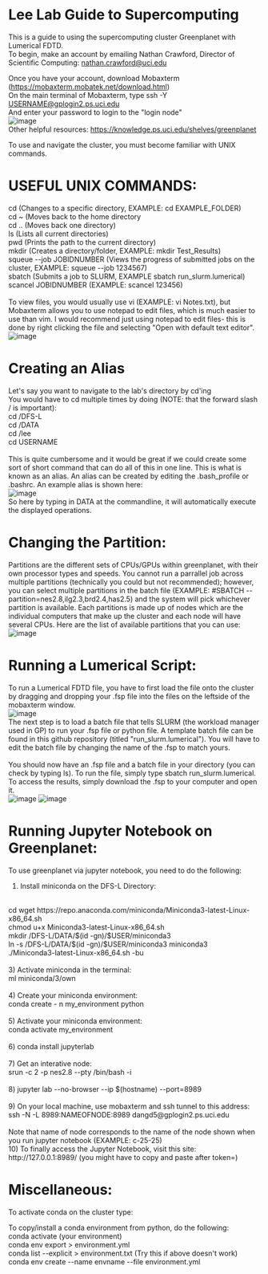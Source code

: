 # Lee Lab Guide to Supercomputing
This is a guide to using the supercomputing cluster Greenplanet with Lumerical FDTD.<br />
To begin, make an account by emailing Nathan Crawford, Director of Scientific Computing: nathan.crawford@uci.edu<br />

Once you have your account, download Mobaxterm (https://mobaxterm.mobatek.net/download.html)<br />
On the main terminal of Mobaxterm, type ssh -Y USERNAME@gplogin2.ps.uci.edu<br />
And enter your password to login to the "login node"<br />
![image](https://github.com/Howard-Lee-Nanophotonics-Lab/Lee-Lab-Guide-to-Supercomputing/assets/104177475/45e04dc0-5c9f-4bcf-a8ad-4af6ffd713e7)
<br />
Other helpful resources: https://knowledge.ps.uci.edu/shelves/greenplanet

To use and navigate the cluster, you must become familiar with UNIX commands.<br />

# USEFUL UNIX COMMANDS:<br />
cd (Changes to a specific directory, EXAMPLE: cd EXAMPLE_FOLDER)<br />
cd ~ (Moves back to the home directory<br />
cd .. (Moves back one directory)<br />
ls (Lists all current directories)<br />
pwd (Prints the path to the current directory)<br />
mkdir (Creates a directory/folder, EXAMPLE: mkdir Test_Results)<br />
squeue --job JOBIDNUMBER (Views the progress of submitted jobs on the cluster, EXAMPLE: squeue --job 1234567)<br />
sbatch (Submits a job to SLURM, EXAMPLE sbatch run_slurm.lumerical)<br />
scancel JOBIDNUMBER (EXAMPLE: scancel 123456) 
<br />
<br />
To view files, you would usually use vi (EXAMPLE: vi Notes.txt), but Mobaxterm allows you to use notepad to edit files, which is much easier to use than vim. I would recommend just using notepad to edit files- this is done by right clicking the file and selecting "Open with default text editor". 
<br />
![image](https://github.com/Howard-Lee-Nanophotonics-Lab/Lee-Lab-Guide-to-Supercomputing/assets/104177475/6dda874d-4997-4ae6-a932-3fb767f8f358)
# Creating an Alias
Let's say you want to navigate to the lab's directory by cd'ing <br />
You would have to cd multiple times by doing (NOTE: that the forward slash / is important): <br />
cd /DFS-L <br />
cd /DATA <br />
cd /lee <br />
cd USERNAME <br />
<br />
This is quite cumbersome and it would be great if we could create some sort of short command that can do all of this in one line. This is what is known as an alias. An alias can be created by editing the .bash_profile or .bashrc. An example alias is shown here:
<br />
![image](https://github.com/Howard-Lee-Nanophotonics-Lab/Lee-Lab-Guide-to-Supercomputing/assets/104177475/0cc81a76-0a0f-4b36-9898-31d91a5d5e38)
<br />
So here by typing in DATA at the commandline, it will automatically execute the displayed operations.
<br />

# Changing the Partition:<br />
Partitions are the different sets of CPUs/GPUs within greenplanet, with their own processor types and speeds. You cannot run a parrallel job across multiple partitions (technically you could but not recommended); however, you can select multiple partitions in the batch file (EXAMPLE: #SBATCH --partition=nes2.8,ilg2.3,brd2.4,has2.5) and the system will pick whichever partition is available. Each partitions is made up of nodes which are the individual computers that make up the cluster and each node will have several CPUs. Here are the list of available partitions that you can use:<br />
![image](https://github.com/Howard-Lee-Nanophotonics-Lab/Lee-Lab-Guide-to-Supercomputing/assets/104177475/b94e3d9c-034a-44cd-aeaa-2e9835491756)<br />

# Running a Lumerical Script:<br />
To run a Lumerical FDTD file, you have to first load the file onto the cluster by dragging and dropping your .fsp file into the files on the leftside of the mobaxterm window.<br />
![image](https://github.com/Howard-Lee-Nanophotonics-Lab/Lee-Lab-Guide-to-Supercomputing/assets/104177475/0ab554d9-ff81-411e-80ad-98d52ca5bb1e)<br />
The next step is to load a batch file that tells SLURM (the workload manager used in GP) to run your .fsp file or python file. A template batch file can be found in this github repository (titled "run_slurm.lumerical"). You will have to edit the batch file by changing the name of the .fsp to match yours.
<br />
<br />
You should now have an .fsp file and a batch file in your directory (you can check by typing ls).
To run the file, simply type sbatch run_slurm.lumerical. To access the results, simply download the .fsp to your computer and open it.
<br />
![image](https://github.com/Howard-Lee-Nanophotonics-Lab/Lee-Lab-Guide-to-Supercomputing/assets/104177475/b035ee84-e5a6-4eea-b54e-8cf09e72c3e1)
![image](https://github.com/Howard-Lee-Nanophotonics-Lab/Lee-Lab-Guide-to-Supercomputing/assets/104177475/927e3e51-83ec-4fba-a8d8-4e3f32f62c67)
# Running Jupyter Notebook on Greenplanet:<br />
To use greenplanet via jupyter notebook, you need to do the following: <br />
1) Install miniconda on the DFS-L Directory:<br />
<br />
cd wget https://repo.anaconda.com/miniconda/Miniconda3-latest-Linux-x86_64.sh <br />
chmod u+x Miniconda3-latest-Linux-x86_64.sh <br />
mkdir /DFS-L/DATA/$(id -gn)/$USER/miniconda3 <br />
ln -s /DFS-L/DATA/$(id -gn)/$USER/miniconda3 miniconda3 <br />
./Miniconda3-latest-Linux-x86_64.sh -bu <br />
<br />
3) Activate miniconda in the terminal:<br />
ml miniconda/3/own<br />
<br />
4) Create your miniconda environment:<br />
conda create - n my_environment python<br />
<br />
5) Activate your miniconda environment:<br />
conda activate my_environment<br />
<br />
6) conda install jupyterlab<br />
<br />
7) Get an interative node:<br />
srun -c 2 -p nes2.8 --pty /bin/bash -i <br />
<br />
8) jupyter lab --no-browser --ip $(hostname) --port=8989 <br />
<br />
9) On your local machine, use mobaxterm and ssh tunnel to this address: <br />
ssh -N -L 8989:NAMEOFNODE:8989 dangd5@gplogin2.ps.uci.edu <br />
<br />
Note that name of node corresponds to the name of the node shown when you run jupyter notebook (EXAMPLE: c-25-25)<br />
10) To finally access the Jupyter Notebook, visit this site: http://127.0.0.1:8989/ (you might have to copy and paste after token=)<br />

# Miscellaneous:<br />
To activate conda on the cluster type: <br />

To copy/install a conda environment from python, do the following:<br />
conda activate (your environment)<br />
conda env export > environment.yml<br />
conda list --explicit > environment.txt (Try this if above doesn't work)<br />
conda env create --name envname --file environment.yml <br />



